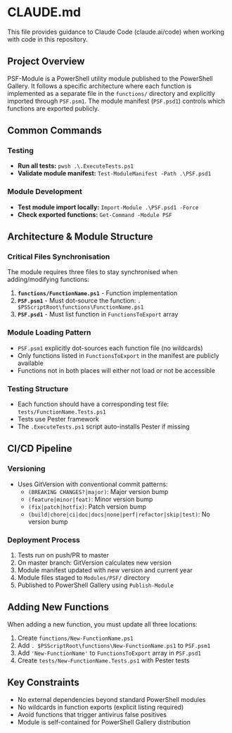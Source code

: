 # CLAUDE.md

This file provides guidance to Claude Code (claude.ai/code) when working with code in this repository.

## Project Overview

PSF-Module is a PowerShell utility module published to the PowerShell Gallery. It follows a specific architecture where each function is implemented as a separate file in the `functions/` directory and explicitly imported through `PSF.psm1`. The module manifest (`PSF.psd1`) controls which functions are exported publicly.

## Common Commands

### Testing

- **Run all tests:** `pwsh .\.ExecuteTests.ps1`
- **Validate module manifest:** `Test-ModuleManifest -Path .\PSF.psd1`

### Module Development

- **Test module import locally:** `Import-Module .\PSF.psd1 -Force`
- **Check exported functions:** `Get-Command -Module PSF`

## Architecture & Module Structure

### Critical Files Synchronisation

The module requires three files to stay synchronised when adding/modifying functions:

1. **`functions/FunctionName.ps1`** - Function implementation
2. **`PSF.psm1`** - Must dot-source the function: `. $PSScriptRoot\functions\FunctionName.ps1`
3. **`PSF.psd1`** - Must list function in `FunctionsToExport` array

### Module Loading Pattern

- `PSF.psm1` explicitly dot-sources each function file (no wildcards)
- Only functions listed in `FunctionsToExport` in the manifest are publicly available
- Functions not in both places will either not load or not be accessible

### Testing Structure

- Each function should have a corresponding test file: `tests/FunctionName.Tests.ps1`
- Tests use Pester framework
- The `.ExecuteTests.ps1` script auto-installs Pester if missing

## CI/CD Pipeline

### Versioning

- Uses GitVersion with conventional commit patterns:
  - `(BREAKING CHANGES?|major)`: Major version bump
  - `(feature|minor|feat)`: Minor version bump
  - `(fix|patch|hotfix)`: Patch version bump
  - `(build|chore|ci|doc|docs|none|perf|refactor|skip|test)`: No version bump

### Deployment Process

1. Tests run on push/PR to master
2. On master branch: GitVersion calculates new version
3. Module manifest updated with new version and current year
4. Module files staged to `Modules/PSF/` directory
5. Published to PowerShell Gallery using `Publish-Module`

## Adding New Functions

When adding a new function, you must update all three locations:

1. Create `functions/New-FunctionName.ps1`
2. Add `. $PSScriptRoot\functions\New-FunctionName.ps1` to `PSF.psm1`
3. Add `'New-FunctionName'` to `FunctionsToExport` array in `PSF.psd1`
4. Create `tests/New-FunctionName.Tests.ps1` with Pester tests

## Key Constraints

- No external dependencies beyond standard PowerShell modules
- No wildcards in function exports (explicit listing required)
- Avoid functions that trigger antivirus false positives
- Module is self-contained for PowerShell Gallery distribution
